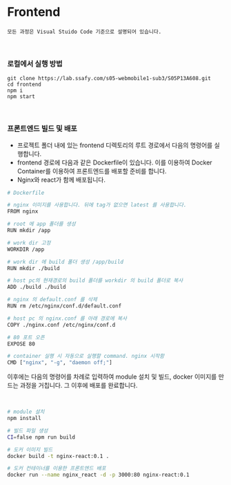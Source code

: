 # Frontend

```
모든 과정은 Visual Stuido Code 기준으로 설명되어 있습니다.
```

<br>

### 로컬에서 실행 방법

```
git clone https://lab.ssafy.com/s05-webmobile1-sub3/S05P13A608.git
cd frontend
npm i
npm start
```

<br>

### 프론트엔드 빌드 및 배포

- 프로젝트 폴더 내에 있는 frontend 디렉토리의 루트 경로에서 다음의 명령어를 실행합니다.
- frontend 경로에 다음과 같은 Dockerfile이 있습니다. 이를 이용하여 Docker Container를 이용하여 프론트엔드를 배포할 준비를 합니다.
- Nginx와 react가 함께 배포됩니다.

```bash
# Dockerfile

# nginx 이미지를 사용합니다. 뒤에 tag가 없으면 latest 를 사용합니다.
FROM nginx

# root 에 app 폴더를 생성
RUN mkdir /app

# work dir 고정
WORKDIR /app

# work dir 에 build 폴더 생성 /app/build
RUN mkdir ./build

# host pc의 현재경로의 build 폴더를 workdir 의 build 폴더로 복사
ADD ./build ./build

# nginx 의 default.conf 를 삭제
RUN rm /etc/nginx/conf.d/default.conf

# host pc 의 nginx.conf 를 아래 경로에 복사
COPY ./nginx.conf /etc/nginx/conf.d

# 80 포트 오픈
EXPOSE 80

# container 실행 시 자동으로 실행할 command. nginx 시작함
CMD ["nginx", "-g", "daemon off;"]
```

이후에는 다음의 명령어를 차례로 입력하여 module 설치 및 빌드, docker 이미지를 만드는 과정을 거칩니다. 그 이후에 배포를 완료합니다.

<br>

```bash
# module 설치
npm install

# 빌드 파일 생성
CI=false npm run build

# 도커 이미지 빌드
docker build -t nginx-react:0.1 .

# 도커 컨테이너를 이용한 프론트엔드 배포
docker run --name nginx_react -d -p 3000:80 nginx-react:0.1
```
